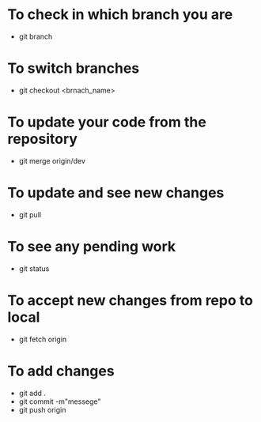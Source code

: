 # To check in which branch you are
  - git branch 
# To switch branches
  - git checkout <brnach_name> 
# To update your code from the repository 
  - git merge origin/dev
# To update and see new changes
  - git pull  
# To see any pending work
  - git status  
# To accept new changes from repo to local
  - git fetch origin 

# To add changes 
  - git add .
  - git commit -m"messege"
  - git push origin <branch>
